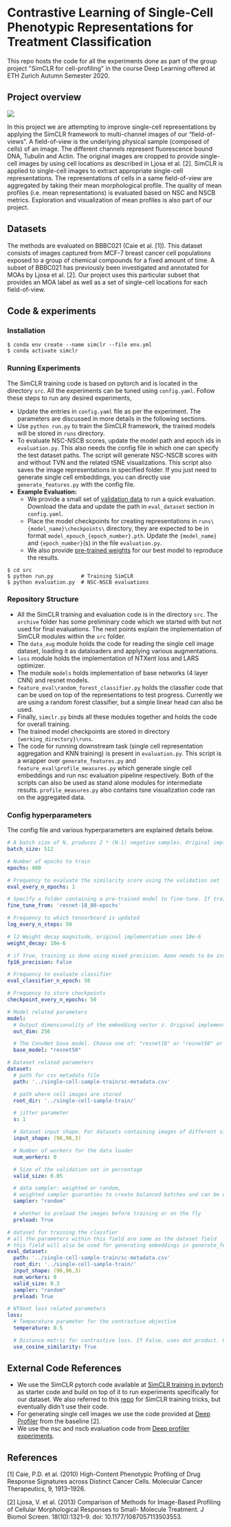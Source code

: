 # Contrastive Learning of Single-Cell Phenotypic Representations for Treatment Classification
This repo hosts the code for all the experiments done as part of the group project "SimCLR for cell-profiling" in the course Deep Learning offered at ETH Zurich Autumn Semester 2020.

## Project overview

![](fig/fig.png)

In this project we are attempting to improve single-cell representations by applying the SimCLR framework to multi-channel images of our “field-of-views”. A field-of-view is the underlying physical sample (composed of cells) of an image. The different channels represent fluorescence bound DNA, Tubulin and Actin. The original images are cropped to provide single-cell images by using cell locations as described in Ljosa et al. [2]. SimCLR is applied to single-cell images to extract appropriate single-cell representations. The representations of cells in a same field-of-view are aggregated by taking their mean morphological profile. The quality of mean profiles (i.e. mean representations) is evaluated based on NSC and NSCB metrics. Exploration and visualization of mean profiles is also part of our project.

## Datasets
The methods are evaluated on BBBC021 (Caie et al. [1]). This dataset consists of images captured from MCF-7 breast cancer cell populations exposed to a group of chemical compounds for a fixed amount of time. A subset of BBBC021 has previously been investigated and annotated for MOAs by Ljosa et al. [2]. Our project uses this particular subset that provides an MOA label as well as a set of single-cell locations for each field-of-view.

## Code & experiments
### Installation
```
$ conda env create --name simclr --file env.yml
$ conda activate simclr
```

### Running Experiments
The SimCLR training code is based on pytorch and is located in the directory `src`. All the experiments can be tuned using `config.yaml`. Follow these steps to run any desired experiments,
- Update the entries in `config.yaml` file as per the experiment. The parameters are discussed in more details in the following sections.
- Use `python run.py` to train the SimCLR framework, the trained models will be stored in `runs` directory.
- To evaluate NSC-NSCB scores, update the model path and epoch ids in `evaluation.py`. This also needs the config file in which one can specify the test dataset paths. The script will generate NSC-NSCB scores with and without TVN and the related tSNE visualizations. This script also saves the image representations in specified folder. If you just need to generate single cell embeddings, you can directly use `generate_features.py` with the config file.
- **Example Evaluation:** 
  - We provide a small set of [validation data](https://polybox.ethz.ch/index.php/s/xq7uhAwkZAu2UQR) to run a quick evaluation. Download the data and update the path in `eval_dataset` section in `config.yaml`. 
  - Place the model checkpoints for creating representations in `runs\{model_name}\checkpoints\` directory, they are expected to be in format `model_epouch_{epoch_number}.pth`. Update the `{model_name}` and `{epoch_number}`(s) in the file `evaluation.py`. 
  - We also provide [pre-trained weights](https://polybox.ethz.ch/index.php/s/y2EJknOtLL6B8EF) for our best model to reproduce the results.

```
$ cd src
$ python run.py         # Training SimCLR
$ python evaluation.py  # NSC-NSCB evaluations
```

### Repository Structure
- All the SimCLR training and evaluation code is in the directory `src`. The `archive` folder has some preliminary code which we started with but not used for final evaluations. The next points explain the implementation of SimCLR modules within the `src` folder.
- The `data_aug` module holds the code for reading the single cell image dataset, loading it as dataloaders and applying various augmentations.
- `loss` module holds the implementation of NTXent loss and LARS optimizer.
- The module `models` holds implementation of base networks (4 layer CNN) and resnet models.
- `feature_eval\random_forest_classifier.py` holds the classfier code that can be used on top of the representations to test progress. Currently we are using a random forest classifier, but a simple linear head can also be used.
- Finally, `simclr.py` binds all these modules together and holds the code for overall training.
- The trained model checkpoints are stored in directory `{working_directory}\runs`.
- The code for running downstream task (single cell representation aggregation and KNN training) is present in `evaluation.py`. This script is a wrapper over `generate_features.py` and `feature_eval\profile_measures.py` which generate single cell embeddings and run nsc evaluation pipeline respectively. Both of the scripts can also be used as stand alone modules for intermediate results. `profile_measures.py` also contains tsne visualization code ran on the aggregated data.

### Config hyperparameters
The config file and various hyperparameters are explained details below.

```yaml
# A batch size of N, produces 2 * (N-1) negative samples. Original implementation uses a batch size of 8192
batch_size: 512

# Number of epochs to train
epochs: 400

# Frequency to evaluate the similarity score using the validation set
eval_every_n_epochs: 1

# Specify a folder containing a pre-trained model to fine-tune. If training from scratch, pass None.
fine_tune_from: 'resnet-18_80-epochs'

# Frequency to which tensorboard is updated
log_every_n_steps: 50

# l2 Weight decay magnitude, original implementation uses 10e-6
weight_decay: 10e-6

# if True, training is done using mixed precision. Apex needs to be installed in this case.
fp16_precision: False

# Frequency to evaluate classifier
eval_classifier_n_epoch: 50

# Frequency to store checkpoints
checkpoint_every_n_epochs: 50

# Model related parameters
model:
  # Output dimensionality of the embedding vector z. Original implementation uses 2048
  out_dim: 256

  # The ConvNet base model. Choose one of: "resnet18" or "resnet50" or "resnet101". Original implementation uses resnet50
  base_model: "resnet50"

# Dataset related parameters
dataset:
  # path for csv metadata file
  path: '../single-cell-sample-train/sc-metadata.csv'

  # path where cell images are stored
  root_dir: '../single-cell-sample-train/'

  # jitter parameter
  s: 1

  # dataset input shape. For datasets containing images of different size, this defines the final
  input_shape: (96,96,3)

  # Number of workers for the data loader
  num_workers: 0

  # Size of the validation set in percentage
  valid_size: 0.05

  # data sampler: weighted or random,
  # weighted sampler guaranties to create balanced batches and can be used for training with full DMSO datasets
  sampler: "random"

  # whether to preload the images before training or on the fly
  preload: True

# dataset for training the classfier
# all the parameters within this field are same as the dataset field
# this field will also be used for generating embeddings in generate_features.py
eval_dataset:
  path: '../single-cell-sample-train/sc-metadata.csv'
  root_dir: '../single-cell-sample-train/'
  input_shape: (96,96,3)
  num_workers: 0
  valid_size: 0.3
  sampler: "random"
  preload: True

# NTXent loss related parameters
loss:
  # Temperature parameter for the contrastive objective
  temperature: 0.5

  # Distance metric for contrastive loss. If False, uses dot product. Original implementation uses cosine similarity.
  use_cosine_similarity: True
```

## External Code References
- We use the SimCLR pytorch code available at [SimCLR training in pytorch](https://github.com/sthalles/SimCLR) as starter code and build on top of it to run experiments specifically for our dataset. We also referred to this [repo](https://github.com/Spijkervet/SimCLR) for SimCLR training tricks, but eventually didn't use their code.
- For generating single cell images we use the code provided at [Deep Profiler](https://github.com/cytomining/DeepProfiler) from the baseline [2].
- We use the nsc and nscb evaluation code from [Deep profiler experiments](https://github.com/broadinstitute/DeepProfilerExperiments).

## References
[1] Caie, P.D. et al. (2010) High-Content Phenotypic Profiling of Drug Response Signatures across Distinct Cancer Cells. Molecular Cancer Therapeutics, 9, 1913–1926.

[2] Ljosa, V. et al. (2013) Comparison of Methods for Image-Based Profiling of Cellular Morphological Responses to Small- Molecule Treatment. J Biomol Screen. 18(10):1321–9. doi: 10.1177/1087057113503553.
